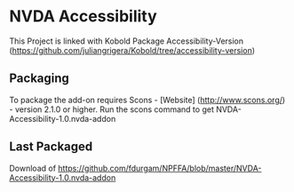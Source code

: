# NVDA Accessibility

This Project is linked with Kobold Package Accessibility-Version
(https://github.com/juliangrigera/Kobold/tree/accessibility-version)

 
## Packaging
To package the add-on requires Scons - [Website] (http://www.scons.org/) - version 2.1.0 or higher.
Run the scons command to get NVDA-Accessibility-1.0.nvda-addon

## Last Packaged
Download of https://github.com/fdurgam/NPFFA/blob/master/NVDA-Accessibility-1.0.nvda-addon
 <!---
 Copyright (C) 2012-2014 nvda addon team contributors.
This package is distributed under the terms of the GNU General Public License, version 2 or later. Please see the file COPYING.txt for further details.

## Features

This template provides the following features you can use to help NVDA add-on development:

*	Automatic add-on package creation, with naming and version loaded from a centralized build variables file (buildVars.py).
*	Manifest file creation using a template (manifest.ini.tpl). Build variables are replaced on this template.
*	Compilation of gettext mo files before distribution, when needed.
- To generate a gettext pot file, please run scons pot. A **addon-name.pot** file will be created with all gettext messages for your add-on. You need to check the buildVars.i18nSources variable to comply with your requirements.
*	Automatic generation of manifest localization files directly from gettext po files. Please make sure buildVars.py is included in i18nFiles.
*	Automatic generation of HTML documents from markdown (.md) files, to manage documentation in different languages.

## Requirements

You need the following software to use this code for your NVDA add-ons development:

- a Python distribution (2.7 or greater is recommended). Check the [Python Website](http://www.python.org) for Windows Installers.
- Scons - [Website](http://www.scons.org/) - version 2.1.0 or greater. Install it using **easy_install** or grab an windows installer from the website.
- GNU Gettext tools, if you want to have localization support for your add-on - Recommended. Any Linux distro or cygwin have those installed. You can find windows builds [here](http://gnuwin32.sourceforge.net/downlinks/gettext.php).
- Markdown-2.0.1 or greater, if you want to convert documentation files to HTML documents. You can [Download Markdown-2.0.1 installer for Windows](https://pypi.python.org/pypi/Markdown/2.0.1) or get it using `easy_install markdown`.


## Usage

### To create a new NVDA add-on, taking advantage of this template: ###

- Create an empty folder to hold the files for your add-on.
- Create an **addon** folder inside this new folder. Inside **addon* folder, create needed folders for the add-on modules (e.g. appModules, synthDrivers, etc.). An add-on may have one or more module folders.
- Copy the **buildVars.py** file, the manifest.ini.tpl file, the manifest-translated.ini.tpl, **SCONSTRUCT**, site_scons, .gitignore and .gitattributes files to the created folder.
- In the **buildVars.py** file, change variable **addon_info** with your add-on's information (name, summary, description, version, author and url).
- Put your code in the usual folders for NVDA extension, under the **addon** folder. For instance: globalPlugins, synthDrivers, etc.
- Gettext translations must be placed into addon\locale\<lang>/LC_MESSAGES\nvda.po. 

### To manage documentation files for your addon: ###

- Copy the **readme.md** file for your add-on to the first created folder, where you copied **buildVars.py**. You can also copy **style.css** to improve the presentation of HTML documents.
- Documentation files (named **readme.md**) must be placed into addon\doc\<lang>/.

### To package the add-on for distribution: ###

- Open a command line, change to the folder that has the **SCONSTRUCT** file (usually the root of your add-on development folder) and run the **scons** command. The created add-on, if there were no errors, is placed in the current directory.
- You can further customize variables in the **buildVars.py** file.

Note that this template only provides a basic add-on structure and build infrastructure. You may need to adapt it for your specific needs.

If you have any issues please use the NVDA addon list mentioned above.
-->
